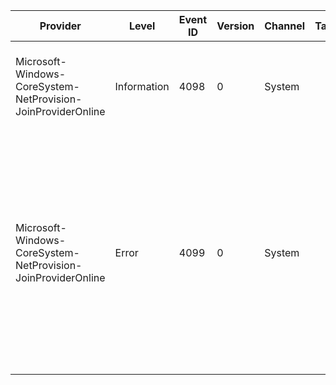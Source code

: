 Provider                                                      |  Level        |  Event ID  |  Version  |  Channel  |  Task  |  Opcode  |  Keyword  |  Message
--------------------------------------------------------------|---------------|------------|-----------|-----------|--------|----------|-----------|---------------------------------------------------------------------------------------------------------------------------------------------------------------------------------------------------------------------------------------------------------------------------------------------
Microsoft-Windows-CoreSystem-NetProvision-JoinProviderOnline  |  Information  |  4098      |  0        |  System   |        |          |           |  The machine {ComputerName} successfully completed an offline domain join to the domain {DomainName}.
Microsoft-Windows-CoreSystem-NetProvision-JoinProviderOnline  |  Error        |  4099      |  0        |  System   |        |          |           |  The machine {ComputerName} attempted to join the domain {DomainName} while offline but failed. The computer name was set to {ComputerName}. A common cause of failure is the SKU does not support domain join, see the error code for more information. The error code was {NetStatusCode}.